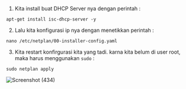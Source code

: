 1. Kita install buat DHCP Server nya dengan perintah :

``
apt-get install isc-dhcp-server -y
``

2. Lalu kita konfigurasi ip nya dengan menetikkan perintah :

``
nano /etc/netplan/00-installer-config.yaml
``

3. Kita restart konfirgurasi kita yang tadi. karna kita belum di user root, maka harus menggunakan
``
sudo
``
:

``
sudo netplan apply
``



![Screenshot (434)](https://user-images.githubusercontent.com/118157585/214761212-953dc95b-e3a8-4299-bce8-6da545e0729b.png)
